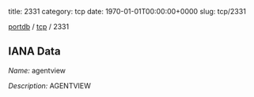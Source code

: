 title: 2331
category: tcp
date: 1970-01-01T00:00:00+0000
slug: tcp/2331

[portdb](/) / [tcp](/category/tcp.html) / 2331


## IANA Data

_Name:_ agentview

_Description:_ AGENTVIEW

